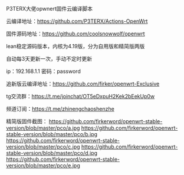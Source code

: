 P3TERX大佬opwnert固件云编译脚本

云编译地址：https://github.com/P3TERX/Actions-OpenWrt

固件源码地址：https://github.com/coolsnowwolf/openwrt

lean稳定源码版本，内核为4.19版，分为自用版和精简版两版

自动每3天更新一次，手动不定时更新

ip：192.168.1.1 密码：password

追新版云编译地址：https://github.com/firker/openwrt-Exclusive

tg交流群：https://t.me/joinchat/OT5eDxpuH2Kek2bEekUp0w

频道订阅：https://t.me/zhinengchaoshenzhe

精简版固件截图：
https://github.com/firkerword/openwrt-stable-version/blob/master/pco/a.jpg
https://github.com/firkerword/openwrt-stable-version/blob/master/pco/b.jpg
https://github.com/firkerword/openwrt-stable-version/blob/master/pco/c.jpg
https://github.com/firkerword/openwrt-stable-version/blob/master/pco/d.jpg
https://github.com/firkerword/openwrt-stable-version/blob/master/pco/e.jpg
